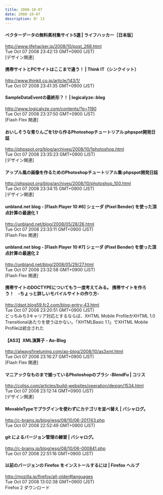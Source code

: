 ```yaml
---
title: 2008-10-07
date: 2008-10-07
description: B! 13
---
```


#### ベクターデータの無料素材集サイト5選 | ライフハッカー［日本版］
http://www.lifehacker.jp/2008/10/post_268.html<br>
Tue Oct 07 2008 23:42:13 GMT+0900 (JST)<br>
[デザイン関連]


#### 携帯サイトとPCサイトはここまで違う！ | Think IT（シンクイット）
http://www.thinkit.co.jp/article/143/1/<br>
Tue Oct 07 2008 23:41:35 GMT+0900 (JST)<br>


#### SampleDataEventの最終形？！ | logicalyze::blog
http://www.logicalyze.com/contents/?p=1190<br>
Tue Oct 07 2008 23:37:50 GMT+0900 (JST)<br>
[Flash Flex 関連]


#### おいしそうな青りんごを1から作るPhotoshopチュートリアル:phpspot開発日誌
http://phpspot.org/blog/archives/2008/10/1photoshop.html<br>
Tue Oct 07 2008 23:35:23 GMT+0900 (JST)<br>
[デザイン関連]


#### アップル風の画像を作るためのPhotoshopチュートリアル集:phpspot開発日誌
http://phpspot.org/blog/archives/2008/10/photoshop_100.html<br>
Tue Oct 07 2008 23:34:15 GMT+0900 (JST)<br>
[デザイン関連]


#### unbland.net blog - [Flash Player 10 #6]  シェーダ (Pixel Bender) を使った頂点計算の最適化 1
http://unbland.net/blog/2008/05/28/26.html<br>
Tue Oct 07 2008 23:33:11 GMT+0900 (JST)<br>
[Flash Flex 関連]


#### unbland.net blog - [Flash Player 10 #7]  シェーダ (Pixel Bender) を使った頂点計算の最適化 2
http://unbland.net/blog/2008/05/29/27.html<br>
Tue Oct 07 2008 23:32:58 GMT+0900 (JST)<br>
[Flash Flex 関連]


#### 携帯サイトのDOCTYPEについてもう一度考えてみる。 携帯サイトを作ろう！　-ちょっと詳しいモバイルサイトの作り方-
http://dspt.blog59.fc2.com/blog-entry-43.html<br>
Tue Oct 07 2008 23:20:51 GMT+0900 (JST)<br>
どっちみち3キャリア対応とするならば、XHTML Mobile ProfileかXHTML 1.0 Transitionalあたりを使うほかない。「XHTMLBasic 1.1」でXHTML Mobile Profileは統合された


#### 【AS3】XML演算子 - Ao-Blog
http://alwaysfinetuning.com/ao-blog/2008/10/as3xml.html<br>
Tue Oct 07 2008 23:16:27 GMT+0900 (JST)<br>
[Flash Flex 関連]


####   マニアックなものまで揃っているPhotoshopのブラシ -BlendFu | コリス
http://coliss.com/articles/build-websites/operation/design/1534.html<br>
Tue Oct 07 2008 23:12:14 GMT+0900 (JST)<br>
[デザイン関連]


#### MovableTypeでプラグインを使わずにカテゴリを並べ替え | バシャログ。
http://c-brains.jp/blog/wsg/08/10/06-201743.php<br>
Tue Oct 07 2008 22:52:49 GMT+0900 (JST)<br>


#### git によるバージョン管理の練習 | バシャログ。
http://c-brains.jp/blog/wsg/08/10/06-000841.php<br>
Tue Oct 07 2008 22:51:16 GMT+0900 (JST)<br>


#### 以前のバージョンの Firefox をインストールするには | Firefox ヘルプ
http://mozilla.jp/firefox/all-older#languages<br>
Tue Oct 07 2008 13:02:38 GMT+0900 (JST)<br>
Firefox 2 ダウンロード


